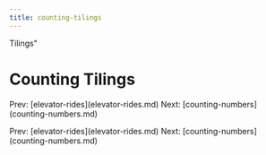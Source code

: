 ```yaml
---
title: counting-tilings
---
```


Tilings\"

# Counting Tilings

Prev: \[elevator-rides](elevator-rides.md) Next:
\[counting-numbers](counting-numbers.md)

Prev: \[elevator-rides](elevator-rides.md) Next:
\[counting-numbers](counting-numbers.md)
